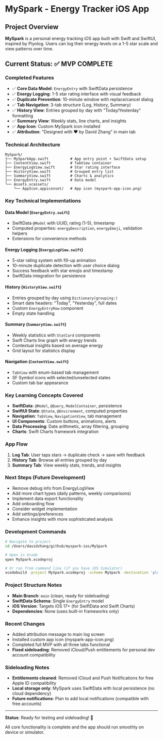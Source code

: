 # MySpark - Energy Tracker iOS App

## Project Overview
**MySpark** is a personal energy tracking iOS app built with Swift and SwiftUI, inspired by Piyolog. Users can log their energy levels on a 1-5 star scale and view patterns over time.

## Current Status: ✅ MVP COMPLETE

### Completed Features
- ✅ **Core Data Model**: `EnergyEntry` with SwiftData persistence
- ✅ **Energy Logging**: 1-5 star rating interface with visual feedback
- ✅ **Duplicate Prevention**: 10-minute window with replace/cancel dialog
- ✅ **Tab Navigation**: 3-tab structure (Log, History, Summary)
- ✅ **History View**: Entries grouped by day with "Today/Yesterday" formatting
- ✅ **Summary View**: Weekly stats, line charts, and insights
- ✅ **App Icon**: Custom MySpark icon installed
- ✅ **Attribution**: "Designed with ❤️ by David Zhang" in main tab

### Technical Architecture
```
MySpark/
├── MySparkApp.swift          # App entry point + SwiftData setup
├── ContentView.swift         # TabView container
├── EnergyLogView.swift       # Star rating interface
├── HistoryView.swift         # Grouped entry list
├── SummaryView.swift         # Charts & analytics
├── EnergyEntry.swift         # Data model
└── Assets.xcassets/
    └── AppIcon.appiconset/   # App icon (myspark-app-icon.png)
```

### Key Technical Implementations

#### Data Model (`EnergyEntry.swift`)
- SwiftData `@Model` with UUID, rating (1-5), timestamp
- Computed properties: `energyDescription`, `energyEmoji`, validation helpers
- Extensions for convenience methods

#### Energy Logging (`EnergyLogView.swift`)
- 5-star rating system with fill-up animation
- 10-minute duplicate detection with user choice dialog
- Success feedback with star emojis and timestamp
- SwiftData integration for persistence

#### History (`HistoryView.swift`)
- Entries grouped by day using `Dictionary(grouping:)`
- Smart date headers: "Today", "Yesterday", full dates
- Custom `EnergyEntryRow` component
- Empty state handling

#### Summary (`SummaryView.swift`) 
- Weekly statistics with `StatCard` components
- Swift Charts line graph with energy trends
- Contextual insights based on average energy
- Grid layout for statistics display

#### Navigation (`ContentView.swift`)
- `TabView` with enum-based tab management
- SF Symbol icons with selected/unselected states
- Custom tab bar appearance

### Key Learning Concepts Covered
- **SwiftData**: `@Model`, `@Query`, `ModelContainer`, persistence
- **SwiftUI State**: `@State`, `@Environment`, computed properties
- **Navigation**: `TabView`, `NavigationView`, tab management
- **UI Components**: Custom buttons, animations, alerts
- **Data Processing**: Date arithmetic, array filtering, grouping
- **Charts**: Swift Charts framework integration

### App Flow
1. **Log Tab**: User taps stars → duplicate check → save with feedback
2. **History Tab**: Browse all entries grouped by day
3. **Summary Tab**: View weekly stats, trends, and insights

### Next Steps (Future Development)
- Remove debug info from EnergyLogView
- Add more chart types (daily patterns, weekly comparisons)
- Implement data export functionality
- Add onboarding flow
- Consider widget implementation
- Add settings/preferences
- Enhance insights with more sophisticated analysis

### Development Commands
```bash
# Navigate to project
cd /Users/davidzhang/github/myspark-ios/MySpark

# Open in Xcode
open MySpark.xcodeproj

# Or run from command line (if you have iOS Simulator)
xcodebuild -project MySpark.xcodeproj -scheme MySpark -destination 'platform=iOS Simulator,name=iPhone 15' build
```

### Project Structure Notes
- **Main Branch**: `main` (clean, ready for sideloading)
- **SwiftData Schema**: Single `EnergyEntry` model
- **iOS Version**: Targets iOS 17+ (for SwiftData and Swift Charts)
- **Dependencies**: None (uses built-in frameworks only)

### Recent Changes
- Added attribution message to main log screen
- Installed custom app icon (myspark-app-icon.png)
- Completed full MVP with all three tabs functional
- **Fixed sideloading**: Removed iCloud/Push entitlements for personal dev account compatibility

### Sideloading Notes
- **Entitlements cleaned**: Removed iCloud and Push Notifications for free Apple ID compatibility
- **Local storage only**: MySpark uses SwiftData with local persistence (no cloud dependency)
- **Future notifications**: Plan to add local notifications (compatible with free accounts)

---

**Status**: Ready for testing and sideloading! 🚀

All core functionality is complete and the app should run smoothly on device or simulator.